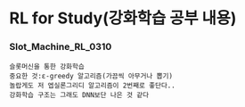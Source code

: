 # RL for Study(강화학습 공부 내용)
### Slot_Machine_RL_0310
    슬롯머신을 통한 강화학습
    중요한 것:ε-greedy 알고리즘(가끔씩 아무거나 뽑기)
    놀랍게도 저 엡실론그리디 알고리즘이 2번째로 좋단다..
    강화학습 구조는 그래도 DNN보단 나은 것 같다
